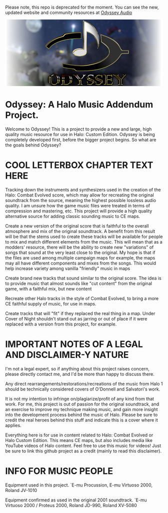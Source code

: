 Please note, this repo is deprecated for the moment. You can see the new, updated website and community resources at [Odyssey Audio](https://www.odysseyaudio.org)

![Logo](images/ghlogo.png)

# Odyssey: A Halo Music Addendum Project.
Welcome to Odyssey! This is a project to provide a new and large, high quality music resource for use in Halo: Custom Edition.
Odyssey is being completely developed first, before the bigger project begins. So what are the goals behind Odyssey?
# COOL LETTERBOX CHAPTER TEXT HERE

Tracking down the instruments and synthesizers used in the creation of the Halo: Combat Evolved score, which may allow for recreating the original soundtrack from the source, meaning the highest possible lossless audio quality. I am unsure how the game music files were treated in terms of compression and mastering, etc. This project will provide a high quality alternative source for adding classic sounding music to CE maps.

Create a new version of the original score that is faithful to the overall atmosphere and mix of the original soundtrack. A benefit from this result will be that the stems used to create these tracks will be available for people to mix and match different elements from the music. This will mean that as a modders' resource, there will be the ability to create new "variations" of songs that sound at the very least close to the original. My hope is that if the files are used among multiple campaign maps for example, the maps may all have different components and mixes from the songs. This would help increase variety among vanilla "friendly" music in maps

Create brand new tracks that sound similar to the original score. The idea is to provide music that almost sounds like "cut content" from the original game, with a faithful mix, but new content

Recreate other Halo tracks in the style of Combat Evolved, to bring a more CE faithful supply of music, for use in maps.

Create tracks that will "fit" if they replaced the real thing in a map. Under Cover of Night shouldn't stand out as jarring or out of place if it were replaced with a version from this project, for example.

# IMPORTANT NOTES OF A LEGAL AND DISCLAIMER-Y NATURE

I'm not a legal expert, so if anything about this project raises concern, please directly contact me, and I'd be more than happy to discuss there.

Any direct rearrangements/restorations/recreations of the music from Halo 1 should be technically considered covers of O'Donnell and Salvatori's work.

It is not my intention to infringe on/plagiarize/profit of any kind from that work.
For me, this project is out of passion for the original soundtrack, and an exercise to improve my technique making music, and gain more insight into the development process behind the music of Halo. Please be sure to credit the real heroes behind this stuff and indicate this is a cover where it applies.

Everything here is for use in content related to Halo: Combat Evolved or Halo Custom Edition. This means CE maps, but also includes media like YouTube videos of Halo content. Feel free to use this music for videos! Just be sure to link this github project as a credit (mainly to read this disclaimer).

# INFO FOR MUSIC PEOPLE

Equipment used in this project.
`E-mu Procussion, E-mu Virtuoso 2000, Roland JV-1010

Equipment confirmed as used in the original 2001 soundtrack.
`E-mu Virtuoso 2000 / Proteus 2000, Roland JD-990, Roland XV-5080
